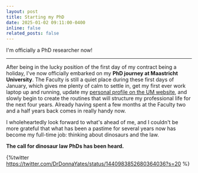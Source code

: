 ```yaml
---
layout: post
title: Starting my PhD
date: 2025-01-02 09:11:00-0400
inline: false
related_posts: false
---
```


I'm officially a PhD researcher now!

---

After being in the lucky position of the first day of my contract being a holiday, I've now officially embarked on my **PhD journey at Maastricht University**. The Faculty is still a quiet place during these first days of January, which gives me plenty of calm to settle in, get my first ever work laptop up and running, update my [personal profile on the UM website](https://www.maastrichtuniversity.nl/pp-stewens), and slowly begin to create the routines that will structure my professional life for the next four years. Already having spent a few months at the Faculty two and a half years back comes in really handy now.

I wholeheartedly look forward to what's ahead of me, and I couldn't be more grateful that what has been a pastime for several years now has become my full-time job: thinking about dinosaurs and the law.

**The call for dinosaur law PhDs has been heard.**

{%twitter https://twitter.com/DrDonnaYates/status/1440983852680364036?s=20 %}
